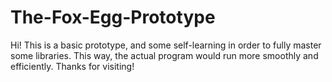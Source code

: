 # The-Fox-Egg-Prototype
Hi! This is a basic prototype, and some self-learning in order to fully 
master some libraries. This way, the actual program would run more smoothly
and efficiently. Thanks for visiting!
